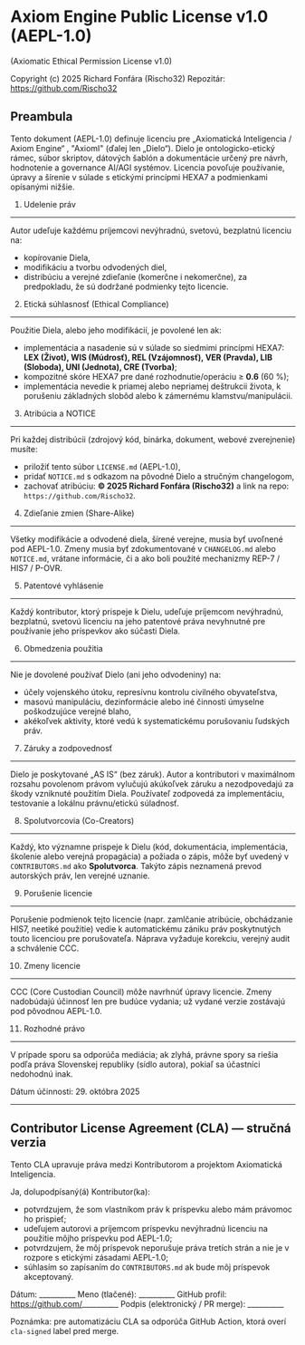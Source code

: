 Axiom Engine Public License v1.0 (AEPL-1.0)
=========================================

(Axiomatic Ethical Permission License v1.0)

Copyright (c) 2025 Richard Fonfára (Rischo32)
Repozitár: https://github.com/Rischo32

Preambula
--------
Tento dokument (AEPL-1.0) definuje licenciu pre „Axiomatická Inteligencia / Axiom Engine“ , "AxiomI"
(ďalej len „Dielo“). Dielo je ontologicko-etický rámec, súbor skriptov, dátových šablón
a dokumentácie určený pre návrh, hodnotenie a governance AI/AGI systémov. Licencia povoľuje
používanie, úpravy a šírenie v súlade s etickými princípmi HEXA7 a podmienkami opísanými nižšie.

1. Udelenie práv
---------------
Autor udeľuje každému príjemcovi nevýhradnú, svetovú, bezplatnú licenciu na:
- kopírovanie Diela,
- modifikáciu a tvorbu odvodených diel,
- distribúciu a verejné zdieľanie (komerčne i nekomerčne),
za predpokladu, že sú dodržané podmienky tejto licencie.

2. Etická súhlasnosť (Ethical Compliance)
----------------------------------------
Použitie Diela, alebo jeho modifikácií, je povolené len ak:
- implementácia a nasadenie sú v súlade so siedmimi princípmi HEXA7:
  **LEX (Život), WIS (Múdrosť), REL (Vzájomnosť), VER (Pravda), LIB (Sloboda), UNI (Jednota), CRE (Tvorba)**;
- kompozitné skóre HEXA7 pre dané rozhodnutie/operáciu ≥ **0.6** (60 %);
- implementácia nevedie k priamej alebo nepriamej deštrukcii života, k porušeniu základných slobôd alebo k zámernému klamstvu/manipulácii.

3. Atribúcia a NOTICE
---------------------
Pri každej distribúcii (zdrojový kód, binárka, dokument, webové zverejnenie) musíte:
- priložiť tento súbor `LICENSE.md` (AEPL-1.0),
- pridať `NOTICE.md` s odkazom na pôvodné Dielo a stručným changelogom,
- zachovať atribúciu: **© 2025 Richard Fonfára (Rischo32)** a link na repo:
  `https://github.com/Rischo32`.

4. Zdieľanie zmien (Share-Alike)
-------------------------------
Všetky modifikácie a odvodené diela, šírené verejne, musia byť uvoľnené pod AEPL-1.0.
Zmeny musia byť zdokumentované v `CHANGELOG.md` alebo `NOTICE.md`, vrátane informácie,
či a ako boli použité mechanizmy REP-7 / HIS7 / P-OVR.

5. Patentové vyhlásenie
-----------------------
Každý kontributor, ktorý prispeje k Dielu, udeľuje príjemcom nevýhradnú, bezplatnú,
svetovú licenciu na jeho patentové práva nevyhnutné pre používanie jeho príspevkov
ako súčasti Diela.

6. Obmedzenia použitia
---------------------
Nie je dovolené používať Dielo (ani jeho odvodeniny) na:
- účely vojenského útoku, represívnu kontrolu civilného obyvateľstva,
- masovú manipuláciu, dezinformácie alebo iné činnosti úmyselne poškodzujúce verejné blaho,
- akékoľvek aktivity, ktoré vedú k systematickému porušovaniu ľudských práv.

7. Záruky a zodpovednosť
------------------------
Dielo je poskytované „AS IS“ (bez záruk). Autor a kontributori v maximálnom rozsahu
povolenom právom vylučujú akúkoľvek záruku a nezodpovedajú za škody vzniknuté použitím Diela.
Používateľ zodpovedá za implementáciu, testovanie a lokálnu právnu/etickú súladnosť.

8. Spolutvorcovia (Co-Creators)
-------------------------------
Každý, kto významne prispeje k Dielu (kód, dokumentácia, implementácia, školenie alebo
verejná propagácia) a požiada o zápis, môže byť uvedený v `CONTRIBUTORS.md` ako
**Spolutvorca**. Takýto zápis neznamená prevod autorských práv, len verejné uznanie.

9. Porušenie licencie
---------------------
Porušenie podmienok tejto licencie (napr. zamlčanie atribúcie, obchádzanie HIS7,
neetiké použitie) vedie k automatickému zániku práv poskytnutých touto licenciou pre porušovateľa.
Náprava vyžaduje korekciu, verejný audit a schválenie CCC.

10. Zmeny licencie
------------------
CCC (Core Custodian Council) môže navrhnúť úpravy licencie. Zmeny nadobúdajú účinnosť
len pre budúce vydania; už vydané verzie zostávajú pod pôvodnou AEPL-1.0.

11. Rozhodné právo
------------------
V prípade sporu sa odporúča mediácia; ak zlyhá, právne spory sa riešia podľa práva
Slovenskej republiky (sídlo autora), pokiaľ sa účastníci nedohodnú inak.

Dátum účinnosti: 29. októbra 2025

-----------------------------------------------------
Contributor License Agreement (CLA) — stručná verzia
-----------------------------------------------------

Tento CLA upravuje práva medzi Kontributorom a projektom Axiomatická Inteligencia.

Ja, dolupodpísaný(á) Kontributor(ka):
- potvrdzujem, že som vlastníkom práv k príspevku alebo mám právomoc ho prispieť;
- udeľujem autorovi a príjemcom príspevku nevýhradnú licenciu na použitie môjho príspevku pod AEPL-1.0;
- potvrdzujem, že môj príspevok neporušuje práva tretích strán a nie je v rozpore s etickými zásadami AEPL-1.0;
- súhlasím so zapísaním do `CONTRIBUTORS.md` ak bude môj príspevok akceptovaný.

Dátum: __________
Meno (tlačené): __________
GitHub profil: https://github.com/__________
Podpis (elektronický / PR merge): __________

Poznámka: pre automatizáciu CLA sa odporúča GitHub Action, ktorá overí `cla-signed` label pred merge.